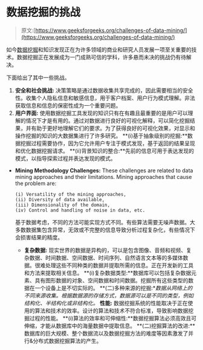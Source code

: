 # 数据挖掘的挑战

> 原文:[https://www.geeksforgeeks.org/challenges-of-data-mining/](https://www.geeksforgeeks.org/challenges-of-data-mining/)

如今[数据挖掘](https://www.geeksforgeeks.org/data-mining/)和知识发现正在为许多领域的商业和研究人员发展一项至关重要的技术。数据挖掘正在发展成为一门成熟可信的学科，许多悬而未决的挑战仍有待解决。

下面给出了其中一些挑战。

1.  **安全和社会挑战:**
    决策策略是通过数据收集共享完成的，因此需要相当的安全性。收集个人隐私信息和敏感信息，用于客户档案、用户行为模式理解。非法获取信息和信息的保密性成为一个重要问题。
2.  **用户界面:**
    使用数据挖掘工具发现的知识只有在有趣且最重要的是用户可以理解的情况下才是有用的。通过对数据进行良好的可视化解释，可以简化挖掘结果，并有助于更好地理解它们的要求。为了获得良好的可视化效果，对显示和操作挖掘的知识的大数据集进行了许多研究。
    **(i)基于抽象级别的挖掘:**数据挖掘过程需要协作，因为它允许用户专注于模式发现，基于返回的结果呈现和优化数据挖掘请求。
    **(ii)背景知识的整合:**先前的信息可用于表达发现的模式，以指导探索过程并表达发现的模式。

*   **Mining Methodology Challenges:**
    These challenges are related to data mining approaches and their limitations. Mining approaches that cause the problem are:

    ```
    (i) Versatility of the mining approaches,
    (ii) Diversity of data available,
    (iii) Dimensionality of the domain,
    (iv) Control and handling of noise in data, etc. 
    ```

    基于数据考虑，不同的方法可能实现方式不同。有些算法需要无噪声数据。大多数数据集包含异常，无效或不完整的信息导致分析过程复杂化，有些情况下会损害结果的精度。

    *   **复杂数据:**
    现实世界的数据是异构的，可以是包含图像、音频和视频、复杂数据、时间数据、空间数据、时间序列、自然语言文本等的多媒体数据。很难处理这些不同种类的数据并提取所需的信息。正在开发新的工具和方法来提取相关信息。
    **(i)复杂数据类型:**数据库可以包括复杂数据元素、具有图形数据的对象、空间数据和时间数据。挖掘所有这些类型的数据在一个设备上是不切实际的。
    **(二)多种来源的挖掘:**数据从网络上的不同来源收集。根据数据源的存储方式，数据源可以是不同的类型，例如结构化、半结构化或非结构化。*   **性能:**
    数据挖掘系统的性能取决于正在使用的算法和技术的效率。设计的算法和技术不符合标准，导致影响数据挖掘过程的性能。
    **(i)算法的效率和可伸缩性:**数据挖掘算法必须高效且可伸缩，才能从数据库中的海量数据中提取信息。
    **(二)挖掘算法的改进:**数据库的巨大规模、整个数据流以及数据挖掘方法的难度等因素激发了并行&分布式数据挖掘算法的产生。